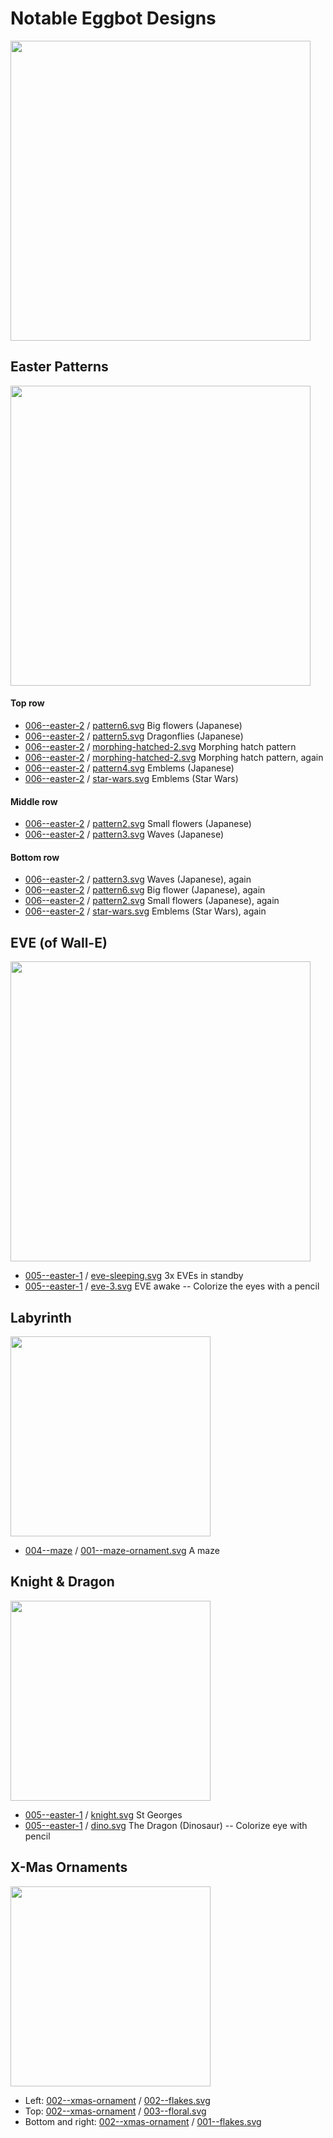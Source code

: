 # Notable Eggbot Designs

<img src="https://github.com/pbauermeister/DIY/blob/master/eggbot/photos/eggbot.jpg?raw=true" width="480">

## Easter Patterns

<img src="https://github.com/pbauermeister/DIY/blob/master/eggbot/photos/easter3.jpg?raw=true" width="480">

#### Top row
- [006--easter-2](006--easter-2/) / [pattern6.svg](006--easter-2/pattern6.svg) Big flowers (Japanese)
- [006--easter-2](006--easter-2/) / [pattern5.svg](006--easter-2/pattern5.svg) Dragonflies (Japanese)
- [006--easter-2](006--easter-2/) / [morphing-hatched-2.svg](006--easter-2/morphing-hatched-2.svg) Morphing hatch pattern
- [006--easter-2](006--easter-2/) / [morphing-hatched-2.svg](006--easter-2/morphing-hatched-2.svg) Morphing hatch pattern, again
- [006--easter-2](006--easter-2/) / [pattern4.svg](006--easter-2/pattern4.svg) Emblems (Japanese)
- [006--easter-2](006--easter-2/) / [star-wars.svg](006--easter-2/star-wars.svg) Emblems (Star Wars)

#### Middle row
- [006--easter-2](006--easter-2/) / [pattern2.svg](006--easter-2/pattern2.svg) Small flowers (Japanese)
- [006--easter-2](006--easter-2/) / [pattern3.svg](006--easter-2/pattern3.svg) Waves (Japanese)

#### Bottom row
- [006--easter-2](006--easter-2/) / [pattern3.svg](006--easter-2/pattern3.svg) Waves (Japanese), again
- [006--easter-2](006--easter-2/) / [pattern6.svg](006--easter-2/pattern6.svg) Big flower (Japanese), again
- [006--easter-2](006--easter-2/) / [pattern2.svg](006--easter-2/pattern2.svg) Small flowers (Japanese), again
- [006--easter-2](006--easter-2/) / [star-wars.svg](006--easter-2/star-wars.svg) Emblems (Star Wars), again

## EVE (of Wall-E)

<img src="https://github.com/pbauermeister/DIY/blob/master/eggbot/photos/eves.jpg?raw=true" width="480">

- [005--easter-1](005--easter-1/) / [eve-sleeping.svg](005--easter-1/eve-sleeping.svg) 3x EVEs in standby 
- [005--easter-1](005--easter-1/) / [eve-3.svg](005--easter-1/eve-3.svg) EVE awake -- Colorize the eyes with a pencil

## Labyrinth

<img src="https://github.com/pbauermeister/DIY/blob/master/eggbot/photos/labyrinth.jpg?raw=true" width="320">

- [004--maze](004--maze/) / [001--maze-ornament.svg](004--maze/001--maze-ornament.svg) A maze

## Knight & Dragon

<img src="https://github.com/pbauermeister/DIY/blob/master/eggbot/photos/st-georges+dragon.jpg?raw=true" width="320">

- [005--easter-1](005--easter-1/) / [knight.svg](005--easter-1/knight.svg) St Georges
- [005--easter-1](005--easter-1/) / [dino.svg](005--easter-1/dino.svg) The Dragon (Dinosaur) -- Colorize eye with pencil

## X-Mas Ornaments

<img src="https://github.com/pbauermeister/DIY/blob/master/eggbot/photos/xmas.jpg?raw=true" width="320">

- Left: [002--xmas-ornament](002--xmas-ornament/) / [002--flakes.svg](002--xmas-ornament/002--flakes.svg)
- Top: [002--xmas-ornament](002--xmas-ornament/) / [003--floral.svg](002--xmas-ornament/003--floral.svg)
- Bottom and right: [002--xmas-ornament](002--xmas-ornament/) / [001--flakes.svg](002--xmas-ornament/001--flakes.svg)
